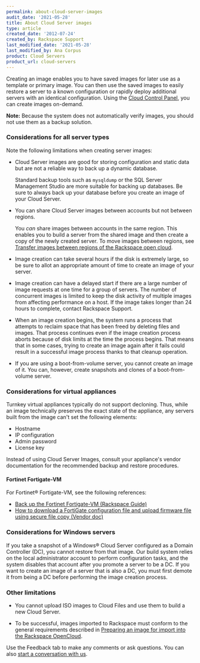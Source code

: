 ```yaml
---
permalink: about-cloud-server-images
audit_date: '2021-05-28'
title: About Cloud Server images
type: article
created_date: '2012-07-24'
created_by: Rackspace Support
last_modified_date: '2021-05-28'
last_modified_by: Ana Corpus
product: Cloud Servers
product_url: cloud-servers
---
```


Creating an image enables you to have saved images for later use as a
template or primary image. You can then use the saved images to easily
restore a server to a known configuration or rapidly deploy additional
servers with an identical configuration. Using the
[Cloud Control Panel](https://login.rackspace.com), you can create images 
on-demand.

**Note:** Because the system does not automatically verify images, you
should not use them as a backup solution.

### Considerations for all server types

Note the following limitations when creating server images:

-   Cloud Server images are good for storing configuration and static
    data but are not a reliable way to back up a dynamic database.

    Standard backup tools such as `mysqldump` or the SQL Server Management
    Studio are more suitable for backing up databases. Be sure to always back up
    your database before you create an image of your Cloud Server.


-   You can share Cloud Server images between accounts but not between 
    regions.
    
    You *can* share images between accounts in the same region. This 
    enables you to build a server from the shared image and then create a 
    copy of the newly created server. To move images between regions, see
    [Transfer images between regions of the Rackspace open cloud](https://docs.rackspace.com/support/how-to/transfer-server-images-between-cloud-regions-with-pitchfork/).

-   Image creation can take several hours if the disk is extremely large, 
    so be sure to allot an appropriate amount of time to create an image 
    of your server.

-   Image creation can have a delayed start if there are a large number
    of image requests at one time for a group of servers. The number of
    concurrent images is limited to keep the disk activity of
    multiple images from affecting performance on a host. If the image
    takes longer than 24 hours to complete, contact Rackspace
    Support.

-   When an image creation begins, the system runs a process that
    attempts to reclaim space that has been freed by deleting files
    and images. That process continues even if the image creation
    process aborts because of disk limits at the time the
    process begins. That means that in some cases, trying to create an image
    again after it fails could result in a successful image process thanks to
    that cleanup operation.

-   If you are using a boot-from-volume server, you cannot create an 
    image of it. You can, however, create snapshots and clones of a 
    boot-from-volume server.

### Considerations for virtual appliances

Turnkey virtual appliances typically do not support decloning.
Thus, while an image technically preserves the exact state of the 
appliance, any servers built from the image can't set 
the following elements:

* Hostname
* IP configuration
* Admin password
* License key

Instead of using Cloud Server Images, consult your appliance's vendor
documentation for the recommended backup and restore procedures.

#### Fortinet Fortigate-VM

For Fortinet&reg; Fortigate-VM, see the following references:

- [Back up the Fortinet Fortigate-VM (Rackspace Guide)](/support/how-to/back-up-the-fortinet-fortigate-vm/)
- [How to download a FortiGate configuration file and upload firmware file using secure file copy (Vendor doc)](https://kb.fortinet.com/kb/microsites/search.do?cmd=displayKC&docType=kc&externalId=FD43754)

### Considerations for Windows servers

If you take a snapshot of a Windows&reg; Cloud Server configured as a
Domain Controller (DC), you cannot restore from
that image. Our build system relies on the local administrator
account to perform configuration tasks, and the system disables that
account after you promote a server to be a DC. If you want to create
an image of a server that is also a DC, you must first
demote it from being a DC before performing the image creation process.

### Other limitations

-   You cannot upload ISO images to Cloud Files and use them to build a new Cloud Server.

-   To be successful, images imported to Rackspace must conform to the general
    requirements described in
    [Preparing an image for import into the Rackspace OpenCloud](/support/how-to/preparing-an-image-for-import-into-the-rackspace-opencloud).

Use the Feedback tab to make any comments or ask questions. You can also [start a conversation with us](https://www.rackspace.com/contact).    
